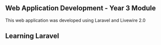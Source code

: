 
## Web Application Development - Year 3 Module

This web application was developed using Laravel and Livewire 2.0


## Learning Laravel

